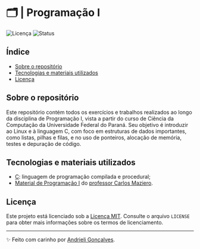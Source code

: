 # 🗂️ | Programação I

![Licença](https://img.shields.io/badge/Licen%C3%A7a-MIT-f5b5ca.svg)
![Status](https://img.shields.io/badge/Status-Em%20Desenvolvimento-F8EE77.svg)

## Índice

- [Sobre o repositório](#sobre-o-repositório)
- [Tecnologias e materiais utilizados](#tecnologias-e-materiais-utilizados)
- [Licença](#licença)

## Sobre o repositório

Este repositório contém todos os exercícios e trabalhos realizados ao longo da disciplina de Programação I, vista a partir do curso de Ciência da Computação da Universidade Federal do Paraná. Seu objetivo é introduzir ao Linux e à linguagem C, com foco em estruturas de dados importantes, como listas, pilhas e filas, e no uso de ponteiros, alocação de memória, testes e depuração de código.

## Tecnologias e materiais utilizados

- [C](https://devdocs.io/c/): linguagem de programação compilada e procedural;
- [Material de Programação I](https://wiki.inf.ufpr.br/maziero/doku.php?id=prog1:start) do [professor Carlos Maziero](https://wiki.inf.ufpr.br/maziero/doku.php?id=start).

## Licença

Este projeto está licenciado sob a [Licença MIT](https://opensource.org/licenses/MIT). Consulte o arquivo `LICENSE` para obter mais informações sobre os termos de licenciamento.

---

✨ Feito com carinho por [Andrieli Gonçalves](https://github.com/strawndri).
